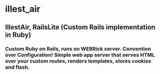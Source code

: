 # illest_air
## IllestAir, RailsLite (Custom Rails implementation in Ruby)
### Custom Ruby on Rails, runs on WEBRick server. Convention over Configuration! Simple web app server that serves HTML over your custom routes, renders templates, stores cookies and flash.
